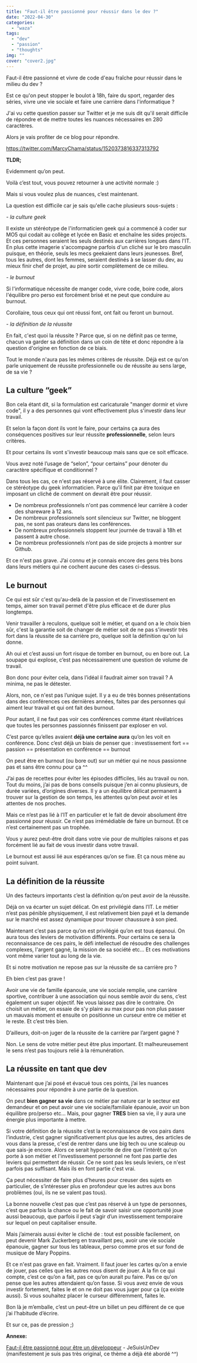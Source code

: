 ```yaml
---
title: "Faut-il être passionné pour réussir dans le dev ?"
date: "2022-04-30"
categories: 
  - "waza"
tags: 
  - "dev"
  - "passion"
  - "thoughts"
img: ""
cover: "cover2.jpg"
---
```


Faut-il être passionné et vivre de code d'eau fraîche pour réussir dans le milieu du dev ? 

Est ce qu'on peut stopper le boulot à 18h, faire du sport, regarder des séries, vivre une vie sociale et faire une carrière dans l'informatique ?

J'ai vu cette question passer sur Twitter et je me suis dit qu'il serait difficile de répondre et de mettre toutes les nuances nécessaires en 280 caractères. 

Alors je vais profiter de ce blog pour répondre. 

https://twitter.com/MarcyChama/status/1520373816337313792

**TLDR;** 

Evidemment qu’on peut.

Voilà c’est tout, vous pouvez retourner à une activité normale :)

Mais si vous voulez plus de nuances, c’est maintenant.

La question est difficile car je sais qu'elle cache plusieurs sous-sujets :

_\- la culture geek_ 

Il existe un stéréotype de l'informaticien geek qui a commencé à coder sur MO5 qui codait au collège et lycée en Basic et enchaîne les sides projects. Et ces personnes seraient les seuls destinés aux carrières longues dans l'IT. En plus cette imagerie s'accompagne parfois d'un cliché sur le bro masculin puisque, en théorie, seuls les mecs geekaient dans leurs jeunesses. Bref, tous les autres, dont les femmes, seraient destinés à se lasser du dev, au mieux finir chef de projet, au pire sortir complètement de ce milieu. 

_\- le burnout_

Si l'informatique nécessite de manger code, vivre code, boire code, alors l'équilibre pro perso est forcément brisé et ne peut que conduire au burnout.

Corollaire, tous ceux qui ont réussi font, ont fait ou feront un burnout. 

_\- la définition de la réussite_ 

En fait, c'est quoi la réussite ? Parce que, si on ne définit pas ce terme, chacun va garder sa définition dans un coin de tête et donc répondre à la question d'origine en fonction de ce biais.

Tout le monde n'aura pas les mêmes critères de réussite. Déjà est ce qu'on parle uniquement de réussite professionnelle ou de réussite au sens large, de sa vie ?

## La culture “geek” 

Bon cela étant dit, si la formulation est caricaturale "manger dormir et vivre code", il y a des personnes qui vont effectivement plus s'investir dans leur travail.

Et selon la façon dont ils vont le faire, pour certains ça aura des conséquences positives sur leur réussite **professionnelle**, selon leurs critères. 

Et pour certains ils vont s'investir beaucoup mais sans que ce soit efficace.

Vous avez noté l’usage de “selon”, “pour certains” pour dénoter du caractère spécifique et conditionnel ?

Dans tous les cas, ce n'est pas réservé à une élite. Clairement, il faut casser ce stéréotype du geek informaticien. Parce qu’il finit par être toxique en imposant un cliché de comment on devrait être pour réussir.

- De nombreux professionnels n'ont pas commencé leur carrière à coder des shareware à 12 ans. 
- De nombreux professionnels sont silencieux sur Twitter, ne bloggent pas, ne sont pas orateurs dans les conférences.
- De nombreux professionnels stoppent leur journée de travail à 18h et passent à autre chose. 
- De nombreux professionnels n’ont pas de side projects à montrer sur Github.

Et ce n'est pas grave. J’ai connu et je connais encore des gens très bons dans leurs métiers qui ne cochent aucune des cases ci-dessus.  

## Le burnout

Ce qui est sûr c'est qu'au-delà de la passion et de l'investissement en temps, aimer son travail permet d'être plus efficace et de durer plus longtemps.

Venir travailler à reculons, quelque soit le métier, et quand on a le choix bien sûr, c'est la garantie soit de changer de métier soit de ne pas s'investir très fort dans la réussite de sa carrière pro, quelque soit la définition qu'on lui donne.

Ah oui et c’est aussi un fort risque de tomber en burnout, ou en bore out. La soupape qui explose, c’est pas nécessairement une question de volume de travail.

Bon donc pour éviter cela, dans l’idéal il faudrait aimer son travail ? A minima, ne pas le détester. 

Alors, non, ce n'est pas l’unique sujet. Il y a eu de très bonnes présentations dans des conférences ces dernières années, faites par des personnes qui aiment leur travail et qui ont fait des burnout.

Pour autant, il ne faut pas voir ces conférences comme étant révélatrices que toutes les personnes passionnés finissent par exploser en vol. 

C’est parce qu’elles avaient **déjà une certaine aura** qu’on les voit en conférence. Donc c’est déjà un biais de penser que : investissement fort == passion == présentation en conférence == burnout

On peut être en burnout (ou bore out) sur un métier qui ne nous passionne pas et sans être connu pour ça ^^

J’ai pas de recettes pour éviter les épisodes difficiles, liés au travail ou non. Tout du moins, j’ai pas de bons conseils puisque j’en ai connu plusieurs, de durée variées, d’origines diverses. Il y a un équilibre délicat permanent à trouver sur la gestion de son temps, les attentes qu’on peut avoir et les attentes de nos proches. 

Mais ce n’est pas lié à l’IT en particulier et le fait de devoir absolument être passionné pour réussir. Ce n’est pas irrémédiable de faire un burnout. Et ce n’est certainement pas un trophée.

Vous y aurez peut-être droit dans votre vie pour de multiples raisons et pas forcément lié au fait de vous investir dans votre travail. 

Le burnout est aussi lié aux espérances qu’on se fixe. Et ça nous mène au point suivant. 

## La définition de la réussite

Un des facteurs importants c’est la définition qu’on peut avoir de la réussite.

Déjà on va écarter un sujet délicat. On est privilégié dans l’IT. Le métier n’est pas pénible physiquement, il est relativement bien payé et la demande sur le marché est assez dynamique pour trouver chaussure à son pied.

Maintenant c’est pas parce qu’on est privilégié qu’on est tous épanoui. On aura tous des leviers de motivation différents. Pour certains ce sera la reconnaissance de ces pairs, le défi intellectuel de résoudre des challenges complexes, l'argent gagné, la mission de sa société etc... Et ces motivations vont même varier tout au long de la vie. 

Et si notre motivation ne repose pas sur la réussite de sa carrière pro ?

Eh bien c’est pas grave !

Avoir une vie de famille épanouie, une vie sociale remplie, une carrière sportive, contribuer à une association qui nous semble avoir du sens, c’est également un super objectif. Ne vous laissez pas dire le contraire. On choisit un métier, on essaie de s'y plaire au max pour pas non plus passer un mauvais moment et ensuite on positionne un curseur entre ce métier et le reste. Et c’est très bien.

D’ailleurs, doit-on juger de la réussite de la carrière par l’argent gagné ?

Non. Le sens de votre métier peut être plus important. Et malheureusement le sens n’est pas toujours relié à la rémunération. 

## La réussite en tant que dev

Maintenant que j’ai posé et évacué tous ces points, j’ai les nuances nécessaires pour répondre à une partie de la question. 

On peut **bien gagner sa vie** dans ce métier par nature car le secteur est demandeur et on peut avoir une vie sociale/familiale épanouie, avoir un bon équilibre pro/perso etc... Mais, pour gagner **TRES** bien sa vie, il y aura une énergie plus importante à mettre.

Si votre définition de la réussite c’est la reconnaissance de vos pairs dans l’industrie, c’est gagner significativement plus que les autres, des articles de vous dans la presse, c'est de rentrer dans une big tech ou une scaleup ou que sais-je encore. Alors ce serait hypocrite de dire que l'intérêt qu'on porte à son métier et l'investissement personnel ne font pas partie des leviers qui permettent de réussir. Ce ne sont pas les seuls leviers, ce n'est parfois pas suffisant. Mais ils en font partie c'est vrai. 

Ça peut nécessiter de faire plus d’heures pour creuser des sujets en particulier, de s’intéresser plus en profondeur que les autres aux bons problèmes (oui, ils ne se valent pas tous). 

La bonne nouvelle c’est pas que c’est pas réservé à un type de personnes, c’est que parfois la chance ou le fait de savoir saisir une opportunité joue aussi beaucoup, que parfois il peut s’agir d’un investissement temporaire sur lequel on peut capitaliser ensuite. 

Mais j’aimerais aussi éviter le cliché de : tout est possible facilement, on peut devenir Mark Zuckerberg en travaillant peu, avoir une vie sociale épanouie, gagner sur tous les tableaux, perso comme pros et sur fond de musique de Mary Poppins.

Et ce n'est pas grave en fait. Vraiment. Il faut jouer les cartes qu’on a envie de jouer, pas celles que les autres nous disent de jouer. A la fin ce qui compte, c’est ce qu’on a fait, pas ce qu’on aurait pu faire. Pas ce qu'on pense que les autres attendaient qu’on fasse. Si vous avez envie de vous investir fortement, faites le et on ne doit pas vous juger pour ça (ça existe aussi). Si vous souhaitez placer le curseur différemment, faites le.

Bon là je m’emballe, c’est un peut-être un billet un peu différent de ce que j’ai l’habitude d’écrire.

Et sur ce, pas de pression ;)

**Annexe:**

[Faut-il être passionné pour être un développeur](https://www.jesuisundev.com/passion-developpeur/) - JeSuisUnDev (manifestement je suis pas très original, ce thème a déjà été abordé ^^)
